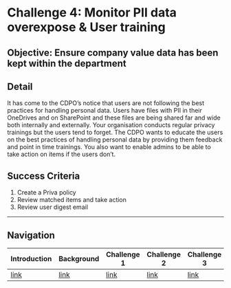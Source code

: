 # Challenge 4: Monitor PII data overexpose & User training

## Objective: Ensure company value data has been kept within the department

## Detail
It has come to the CDPO’s notice that users are not following the best practices for handling personal data. Users have files with PII in their OneDrives and on SharePoint and these files are being shared far and wide both internally and externally. Your organisation conducts regular privacy trainings but the users tend to forget. The CDPO wants to educate the users on the best practices of handling personal data by providing them feedback and point in time trainings. You also want to enable admins to be able to take action on items if the users don’t.

## Success Criteria
1. Create a Priva policy
1. Review matched items and take action
1. Review user digest email


<!-- Common Footer -->
___

## Navigation
  
Introduction | Background | Challenge 1 | Challenge 2 | Challenge 3 | Challenge 4 | Summmary
------------ | ---------- | ----------- | ----------- | ----------- | -----------| ---------- 
[link](Intro.html) | [link](Background.html) |  [link](Challenge1.html) | [link](Challenge2.html) | [link](Challenge3.html) | [link](Challenge4.html) | [link](Summary.html)
  
  

